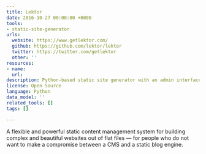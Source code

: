 ```yaml
---
title: Lektor
date: 2016-10-27 00:00:00 +0000
tools:
- static-site-generator
urls:
  website: https://www.getlektor.com/
  github: https://github.com/lektor/lektor
  twitter: https://twitter.com/getlektor
  other: ''
resources:
- name: 
  url: 
description: Python-based static site generator with an admin interface.
license: Open Source
language: Python
data_model: ''
related_tools: []
tags: []

---
```

A flexible and powerful static content management system for building complex and beautiful websites out of flat files — for people who do not want to make a compromise between a CMS and a static blog engine.
